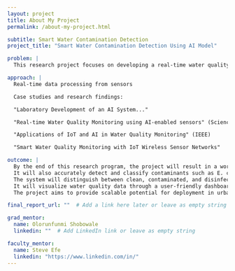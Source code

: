 ```yaml
---
layout: project
title: About My Project
permalink: /about-my-project.html

subtitle: Smart Water Contamination Detection 
project_title: "Smart Water Contamination Detection Using AI Model"

problem: |
  This research project focuses on developing a real-time water quality monitoring system using Artificial Intelligence (AI) technologies. Our system leverages AI-powered algorithms combined with low-cost, distributed sensors to detect contaminants such as lead, E. coli, and nitrates in various water sources. These smart sensors collect live data, which is then processed using machine learning techniques for rapid anomaly detection and predictive analysis. This project seeks to explore how neural signals can be translated into reliable control commands for assistive robots, improving autonomy and quality of life.

approach: |  
  Real-time data processing from sensors

  Case studies and research findings:

  "Laboratory Development of an AI System..."

  "Real-time Water Quality Monitoring using AI-enabled sensors" (ScienceDirect)

  "Applications of IoT and AI in Water Quality Monitoring" (IEEE)

  "Smart Water Quality Monitoring with IoT Wireless Sensor Networks"

outcome: | 
  By the end of this research program, the project will result in a working prototype of a smart water contamination detection system. This system will demonstrate the ability to continuously monitor water quality in real time using multispectral sensors and low-cost IoT hardware.
  It will also accurately detect and classify contaminants such as E. coli, lead, and nitrates using trained machine learning models.
  The system will distinguish between clean, contaminated, and disinfected water samples, validated through spectral analysis and microbial testing.
  It will visualize water quality data through a user-friendly dashboard or application interface, enabling live alerts and historical tracking.
  The project aims to provide scalable potential for deployment in urban and rural communities, especially those vulnerable to waterborne disease outbreaks or lacking traditional lab testing infrastructure.

final_report_url: ""  # Add a link here later or leave as empty string

grad_mentor:
  name: Olorunfunmi Shobowale
  linkedin: ""  # Add LinkedIn link or leave as empty string

faculty_mentor:
  name: Steve Efe
  linkedin: "https://www.linkedin.com/in/"
---
```

